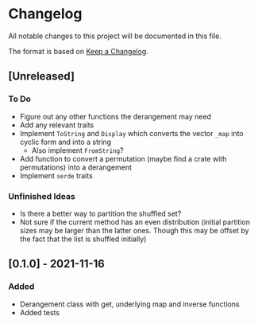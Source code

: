 # Changelog
All notable changes to this project will be documented in this file.

The format is based on [Keep a Changelog](https://keepachangelog.com/en/1.0.0/).

## [Unreleased]
### To Do
- Figure out any other functions the derangement may need
- Add any relevant traits
- Implement `ToString` and `Display` which converts the vector `_map` into cyclic form and into a string
  - Also implement `FromString`?
- Add function to convert a permutation (maybe find a crate with permutations) into a derangement
- Implement `serde` traits

### Unfinished Ideas
- Is there a better way to partition the shuffled set? 
 - Not sure if the current method has an even distribution (initial partition sizes may be larger than the latter ones. Though this may be offset by the fact that the list is shuffled initially)

## [0.1.0] - 2021-11-16
### Added
- Derangement class with get, underlying map and inverse functions
- Added tests